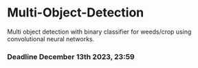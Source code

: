 # Multi-Object-Detection

Multi object detection with binary classifier for weeds/crop using convolutional neural networks.

### Deadline December 13th 2023, 23:59
